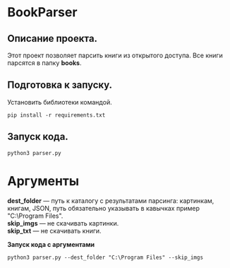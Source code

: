 # BookParser 

## Описание проекта.   
Этот проект позволяет парсить книги из открытого доступа. Все книги парсятся в папку **books**.
    
## Подготовка к запуску.  
Установить библиотеки командой.  
```
pip install -r requirements.txt  
``` 
    
## Запуск кода.  
```
python3 parser.py
```
# Аргументы
**dest_folder** — путь к каталогу с результатами парсинга: картинкам, книгам, JSON, путь обязательно указывать в кавычках пример "C:\Program Files".   
**skip_imgs** — не скачивать картинки.   
**skip_txt** — не скачивать книги.   
    
**Запуск кода с аргументами**   
```
python3 parser.py --dest_folder "C:\Program Files" --skip_imgs      
```